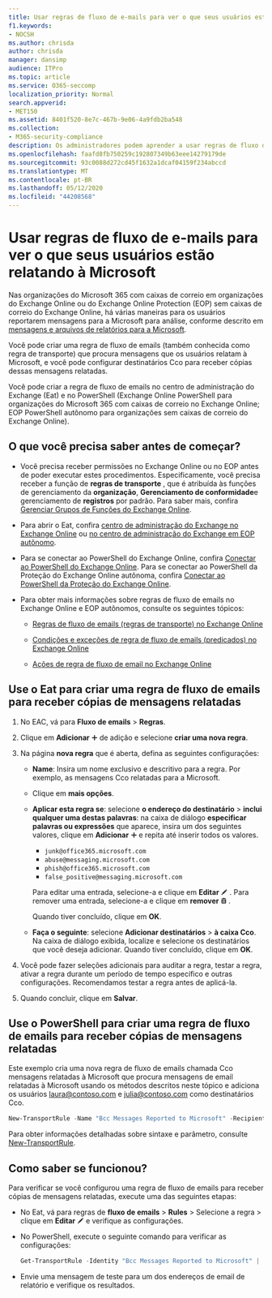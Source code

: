 ```yaml
---
title: Usar regras de fluxo de e-mails para ver o que seus usuários estão relatando à Microsoft
f1.keywords:
- NOCSH
ms.author: chrisda
author: chrisda
manager: dansimp
audience: ITPro
ms.topic: article
ms.service: O365-seccomp
localization_priority: Normal
search.appverid:
- MET150
ms.assetid: 8401f520-8e7c-467b-9e06-4a9fdb2ba548
ms.collection:
- M365-security-compliance
description: Os administradores podem aprender a usar regras de fluxo de emails (também conhecidas como regras de transporte) para receber cópias das mensagens que os usuários reportam à Microsoft.
ms.openlocfilehash: faafd8fb750259c192807349b63eee14279179de
ms.sourcegitcommit: 93c0088d272cd45f1632a1dcaf04159f234abccd
ms.translationtype: MT
ms.contentlocale: pt-BR
ms.lasthandoff: 05/12/2020
ms.locfileid: "44208568"
---
```

# <a name="use-mail-flow-rules-to-see-what-your-users-are-reporting-to-microsoft"></a>Usar regras de fluxo de e-mails para ver o que seus usuários estão relatando à Microsoft

Nas organizações do Microsoft 365 com caixas de correio em organizações do Exchange Online ou do Exchange Online Protection (EOP) sem caixas de correio do Exchange Online, há várias maneiras para os usuários reportarem mensagens para a Microsoft para análise, conforme descrito em [mensagens e arquivos de relatórios para a Microsoft](report-junk-email-messages-to-microsoft.md).

Você pode criar uma regra de fluxo de emails (também conhecida como regra de transporte) que procura mensagens que os usuários relatam à Microsoft, e você pode configurar destinatários Cco para receber cópias dessas mensagens relatadas.

Você pode criar a regra de fluxo de emails no centro de administração do Exchange (Eat) e no PowerShell (Exchange Online PowerShell para organizações do Microsoft 365 com caixas de correio no Exchange Online; EOP PowerShell autônomo para organizações sem caixas de correio do Exchange Online).

## <a name="what-do-you-need-to-know-before-you-begin"></a>O que você precisa saber antes de começar?

- Você precisa receber permissões no Exchange Online ou no EOP antes de poder executar estes procedimentos. Especificamente, você precisa receber a função de **regras de transporte** , que é atribuída às funções de gerenciamento da **organização**, **Gerenciamento de conformidade**e gerenciamento de **registros** por padrão. Para saber mais, confira [Gerenciar Grupos de Funções do Exchange Online](https://docs.microsoft.com/Exchange/permissions-exo/role-groups).

- Para abrir o Eat, confira [centro de administração do Exchange no Exchange Online](https://docs.microsoft.com/Exchange/exchange-admin-center) ou [no centro de administração do Exchange em EOP autônomo](exchange-admin-center-in-exchange-online-protection-eop.md).

- Para se conectar ao PowerShell do Exchange Online, confira [Conectar ao PowerShell do Exchange Online](https://docs.microsoft.com/powershell/exchange/exchange-online/connect-to-exchange-online-powershell/connect-to-exchange-online-powershell). Para se conectar ao PowerShell da Proteção do Exchange Online autônoma, confira [Conectar ao PowerShell da Proteção do Exchange Online](https://docs.microsoft.com/powershell/exchange/exchange-eop/connect-to-exchange-online-protection-powershell).

- Para obter mais informações sobre regras de fluxo de emails no Exchange Online e EOP autônomos, consulte os seguintes tópicos:

  - [Regras de fluxo de emails (regras de transporte) no Exchange Online](https://docs.microsoft.com/Exchange/security-and-compliance/mail-flow-rules/mail-flow-rules)

  - [Condições e exceções de regra de fluxo de emails (predicados) no Exchange Online](https://docs.microsoft.com/Exchange/security-and-compliance/mail-flow-rules/conditions-and-exceptions)

  - [Ações de regra de fluxo de email no Exchange Online](https://docs.microsoft.com/Exchange/security-and-compliance/mail-flow-rules/mail-flow-rule-actions)

## <a name="use-the-eac-to-create-a-mail-flow-rule-to-receive-copies-of-reported-messages"></a>Use o Eat para criar uma regra de fluxo de emails para receber cópias de mensagens relatadas

1. No EAC, vá para **Fluxo de emails** \> **Regras**.

2. Clique em **Adicionar** ![ ícone ](../../media/ITPro-EAC-AddIcon.png) de adição e selecione **criar uma nova regra**.

3. Na página **nova regra** que é aberta, defina as seguintes configurações:

   - **Name**: Insira um nome exclusivo e descritivo para a regra. Por exemplo, as mensagens Cco relatadas para a Microsoft.

   - Clique em **mais opções**.

   - **Aplicar esta regra se**: selecione **o endereço do destinatário** \> **inclui qualquer uma destas palavras**: na caixa de diálogo **especificar palavras ou expressões** que aparece, insira um dos seguintes valores, clique em **Adicionar** ![ ícone de adição ](../../media/ITPro-EAC-AddIcon.png) e repita até inserir todos os valores.

     - `junk@office365.microsoft.com`
     - `abuse@messaging.microsoft.com`
     - `phish@office365.microsoft.com`
     - `false_positive@messaging.microsoft.com`

     Para editar uma entrada, selecione-a e clique em **Editar** ![ ícone de edição ](../../media/ITPro-EAC-EditIcon.png) . Para remover uma entrada, selecione-a e clique em **remover** ![ ícone Remover ](../../media/ITPro-EAC-DeleteIcon.png) .

     Quando tiver concluído, clique em **OK**.

   - **Faça o seguinte**: selecione **Adicionar destinatários** \> **à caixa Cco**. Na caixa de diálogo exibida, localize e selecione os destinatários que você deseja adicionar. Quando tiver concluído, clique em **OK**.

4. Você pode fazer seleções adicionais para auditar a regra, testar a regra, ativar a regra durante um período de tempo específico e outras configurações. Recomendamos testar a regra antes de aplicá-la.

5. Quando concluir, clique em **Salvar**.

## <a name="use-powershell-to-create-a-mail-flow-rule-to-receive-copies-of-reported-messages"></a>Use o PowerShell para criar uma regra de fluxo de emails para receber cópias de mensagens relatadas

Este exemplo cria uma nova regra de fluxo de emails chamada Cco mensagens relatadas à Microsoft que procura mensagens de email relatadas à Microsoft usando os métodos descritos neste tópico e adiciona os usuários laura@contoso.com e julia@contoso.com como destinatários Cco.

```powershell
New-TransportRule -Name "Bcc Messages Reported to Microsoft" -RecipientAddressContainsWords "junk@office365.microsoft.com","abuse@messaging.microsoft.com","phish@office365.microsoft.com","false_positive@messaging.microsoft.com" -BlindCopyTo "laura@contoso.com","julia@contoso.com".
```

Para obter informações detalhadas sobre sintaxe e parâmetro, consulte [New-TransportRule](https://docs.microsoft.com/powershell/module/exchange/policy-and-compliance/new-transportrule).

## <a name="how-do-you-know-this-worked"></a>Como saber se funcionou?

Para verificar se você configurou uma regra de fluxo de emails para receber cópias de mensagens relatadas, execute uma das seguintes etapas:

- No Eat, vá para regras de **fluxo de emails** \> **Rules** \> Selecione a regra \> clique em **Editar** ![ ícone de edição ](../../media/ITPro-EAC-EditIcon.png) e verifique as configurações.

- No PowerShell, execute o seguinte comando para verificar as configurações:

  ```powershell
  Get-TransportRule -Identity "Bcc Messages Reported to Microsoft" | Format-List
  ```

- Envie uma mensagem de teste para um dos endereços de email de relatório e verifique os resultados.
